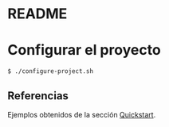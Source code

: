 # README

# Configurar el proyecto

```
$ ./configure-project.sh
```

## Referencias

Ejemplos obtenidos de la sección [Quickstart](https://grpc.io/docs/languages/python/quickstart/).